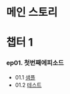 
# 메인 스토리

# 챕터 1

### ep01. 첫번째에피소드

* 01.1 [샘플](./index.html?ep=ep001)
* 01.2 [테스트](./index.html?ep=test)
